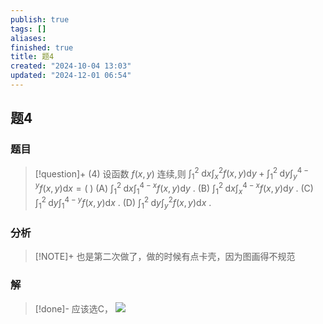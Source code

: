 ```yaml
---
publish: true
tags: []
aliases: 
finished: true
title: 题4
created: "2024-10-04 13:03"
updated: "2024-12-01 06:54"
---
```

## 题4
### 题目
> [!question]+
> (4) 设函数 $f( {x,y})$ 连续,则 ${\int }_{1}^{2}\mathrm{\;d}x{\int }_{x}^{2}f( {x,y}) \mathrm{d}y + {\int }_{1}^{2}\mathrm{\;d}y{\int }_{y}^{4 - y}f( {x,y}) \mathrm{d}x = ( \;)$
> (A) ${\int }_{1}^{2}\mathrm{\;d}x{\int }_{1}^{4 - x}f( {x,y}) \mathrm{d}y$ . 
> (B) ${\int }_{1}^{2}\mathrm{\;d}x{\int }_{x}^{4 - x}f( {x,y}) \mathrm{d}y$ .
> (C) ${\int }_{1}^{2}\mathrm{\;d}y{\int }_{1}^{4 - y}f( {x,y}) \mathrm{d}x$ . 
> (D) ${\int }_{1}^{2}\mathrm{\;d}y{\int }_{y}^{2}f( {x,y}) \mathrm{d}x$ .
### 分析
> [!NOTE]+
> 也是第二次做了，做的时候有点卡壳，因为图画得不规范
### 解
> [!done]-
> 应该选C，
> ![](https://img.hwenyi.live/202410281750744.webp)